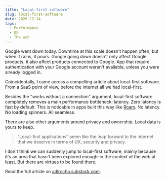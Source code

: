 ```yaml
---
title: "Local-first software"
slug: local-first-software
date: 2020-12-14
tags:
  - Performance
  - UX
  - The web
---
```


Google went down today. Downtime at this scale doesn't happen often, but when it rains, it pours. Google going down doesn't only affect Google products, it also affect products connected to Google. App that require authentication with your Google account weren't available, unless you were already logged in.

Coïncidentally, I came across a compelling article about local-first software. From a SaaS point of view, before the internet all we had local-first.

<!--more-->

Besides the "works without a connection" argument, local-first software completely removes a main performance bottleneck: latency. Zero latency is fast by default. This is noticable in apps built this way like [Roam](https://roamresearch.com). No latency. No loading spinners. All seamless.

There are also other arguments around privacy and ownership. Local data is yours to keep.

> "Local-first applications" seem like the leap forward to the Internet that we deserve in terms of UX, security and privacy.

I don't think we can suddenly jump to local-first software, mainly because it's an area that hasn't been explored enough–in the context of the web at least. But there are virtues to be found there.

Read the full article on [adlrocha.substack.com](https://adlrocha.substack.com/p/adlrocha-what-if-we-had-local-first).
